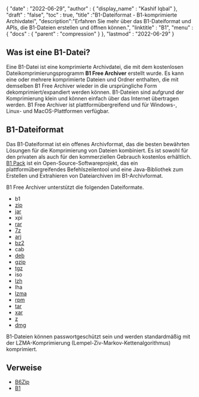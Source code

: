 {
  "date" : "2022-06-29",
  "author" : {
    "display_name" : "Kashif Iqbal"
},
  "draft" : "false",
  "toc" : true,
  "title" :"B1-Dateiformat - B1-komprimierte Archivdatei",
  "description":"Erfahren Sie mehr über das B1-Dateiformat und APIs, die B1-Dateien erstellen und öffnen können.",
  "linktitle" : "B1",
  "menu" : {
    "docs" : {
      "parent" : "compression"
}
},
  "lastmod" : "2022-06-29"
}

## Was ist eine B1-Datei?

Eine B1-Datei ist eine komprimierte Archivdatei, die mit dem kostenlosen Dateikomprimierungsprogramm **B1 Free Archiver** erstellt wurde. Es kann eine oder mehrere komprimierte Dateien und Ordner enthalten, die mit demselben B1 Free Archiver wieder in die ursprüngliche Form dekomprimiert/expandiert werden können. B1-Dateien sind aufgrund der Komprimierung klein und können einfach über das Internet übertragen werden. B1 Free Archiver ist plattformübergreifend und für Windows-, Linux- und MacOS-Plattformen verfügbar.

## B1-Dateiformat

Das B1-Dateiformat ist ein offenes Archivformat, das die besten bewährten Lösungen für die Komprimierung von Dateien kombiniert. Es ist sowohl für den privaten als auch für den kommerziellen Gebrauch kostenlos erhältlich. [B1 Pack](https://github.com/b1-pack/b1-pack) ist ein Open-Source-Softwareprojekt, das ein plattformübergreifendes Befehlszeilentool und eine Java-Bibliothek zum Erstellen und Extrahieren von Dateiarchiven im B1-Archivformat.

B1 Free Archiver unterstützt die folgenden Dateiformate.

* b1
* [zip](/de/compression/zip/)
* [jar](/de/programming/jar/)
* xpi
* [rar](/de/compression/rar/)
* [7z](/de/compression/7z/)
* [arj](/de/compression/arj/)
* [bz2](/de/compression/bz2/)
* cab
* [deb](/de/compression/deb/)
* [gzip](/de/compression/gzip/)
* [tgz](/de/compression/tgz/)
* iso
* [lzh](/de/compression/lzh/)
* lha
* [lzma](/de/compression/lzma/)
* [rpm](/de/compression/rpm/)
* [tar](/de/compression/tar/)
* [xar](/de/compression/xar/)
* [z](/de/compression/z/)
* [dmg](/de/compression/dmg/)


B1-Dateien können passwortgeschützt sein und werden standardmäßig mit der LZMA-Komprimierung (Lempel-Ziv-Markov-Kettenalgorithmus) komprimiert.

## Verweise

* [B6Zip](http://b6zip.com)
* [B1](https://b1.org/)

